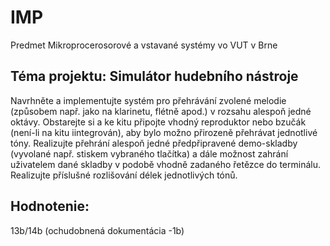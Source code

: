 # IMP
Predmet Mikroprocerosorové a vstavané systémy vo VUT v Brne

## Téma projektu: Simulátor hudebního nástroje
Navrhněte a implementujte systém pro přehrávání zvolené melodie (způsobem např. jako na klarinetu, flétně apod.) v rozsahu alespoň jedné oktávy. Obstarejte si a ke kitu připojte vhodný reproduktor nebo bzučák (není-li na kitu iintegrován), aby bylo možno přirozeně přehrávat jednotlivé tóny. Realizujte přehrání alespoň jedné předpřipravené demo-skladby (vyvolané např. stiskem vybraného tlačítka) a dále možnost zahrání uživatelem dané skladby v podobě vhodně zadaného řetězce do terminálu. Realizujte příslušné rozlišování délek jednotlivých tónů.

## Hodnotenie:
13b/14b (ochudobnená dokumentácia -1b)
